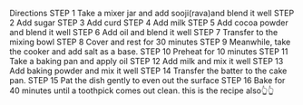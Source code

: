 Directions
STEP 1
Take a mixer jar and add sooji(rava)and blend it well
STEP 2
Add sugar
STEP 3
Add curd
STEP 4
Add milk
STEP 5
Add cocoa powder and blend it well
STEP 6
Add oil and blend it well
STEP 7
Transfer to the mixing bowl
STEP 8
Cover and rest for 30 minutes
STEP 9
Meanwhile, take the cooker and add salt as a base.
STEP 10
Preheat for 10 minutes
STEP 11
Take a baking pan and apply oil
STEP 12
Add milk and mix it well
STEP 13
Add baking powder and mix it well
STEP 14
Transfer the batter to the cake pan.
STEP 15
Pat the dish gently to even out the surface
STEP 16
Bake for 40 minutes until a toothpick comes out clean.
 this is the recipe also👆👆